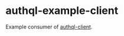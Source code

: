 # authql-example-client

Example consumer of [authql-client](https://github.com/bryanstearns/authql-client).
